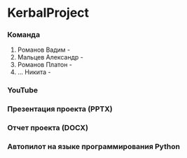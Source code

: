 # KerbalProject

### Команда
1. Романов Вадим - 
2. Мальцев Александр -
3. Романов Платон -  
4. ... Никита - 

### YouTube 

### Презентация проекта (PPTX)

### Отчет проекта (DOCX)

### Автопилот на языке программирования Python
